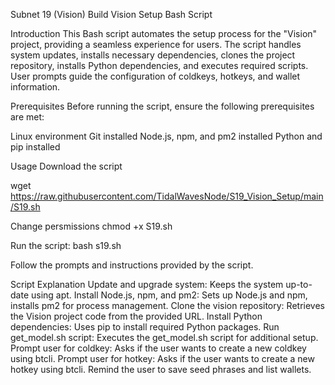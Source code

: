 Subnet 19 (Vision) Build
Vision Setup Bash Script

Introduction
This Bash script automates the setup process for the "Vision" project, providing a seamless experience for users. The script handles system updates, installs necessary dependencies, clones the project repository, installs Python dependencies, and executes required scripts. User prompts guide the configuration of coldkeys, hotkeys, and wallet information.

Prerequisites
Before running the script, ensure the following prerequisites are met:

Linux environment
Git installed
Node.js, npm, and pm2 installed
Python and pip installed

Usage
Download the script

wget https://raw.githubusercontent.com/TidalWavesNode/S19_Vision_Setup/main/S19.sh

Change persmissions
chmod +x S19.sh

Run the script:
bash s19.sh

Follow the prompts and instructions provided by the script.

Script Explanation
Update and upgrade system: Keeps the system up-to-date using apt.
Install Node.js, npm, and pm2: Sets up Node.js and npm, installs pm2 for process management.
Clone the vision repository: Retrieves the Vision project code from the provided URL.
Install Python dependencies: Uses pip to install required Python packages.
Run get_model.sh script: Executes the get_model.sh script for additional setup.
Prompt user for coldkey: Asks if the user wants to create a new coldkey using btcli.
Prompt user for hotkey: Asks if the user wants to create a new hotkey using btcli.
Remind the user to save seed phrases and list wallets.
